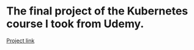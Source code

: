 # The final project of the Kubernetes course I took from Udemy.

[Project link](https://github.com/aytitech/k8sfundamentals/tree/main/proje)